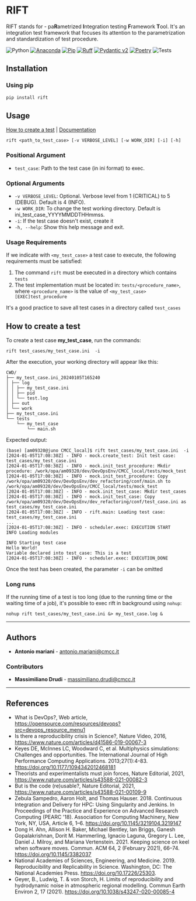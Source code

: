 # RIFT

RIFT stands for - pa**R**ametrized **I**ntegration testing **F**ramework **T**ool.
It's an integration test framework that focuses its attention to the parametrization and standardization of test procedure.


![Python](https://img.shields.io/badge/Python->3.10-blue.svg)
[![Anaconda](https://img.shields.io/badge/conda->22.11.1-green.svg)](https://anaconda.org/)
[![Pip](https://img.shields.io/badge/pip->19.0.3-brown.svg)](https://pypi.org/project/pip/)
[![Ruff](https://img.shields.io/endpoint?url=https://raw.githubusercontent.com/astral-sh/ruff/main/assets/badge/v2.json)](https://github.com/astral-sh/ruff)
[![Pydantic v2](https://img.shields.io/endpoint?url=https://raw.githubusercontent.com/pydantic/pydantic/main/docs/badge/v2.json)](https://docs.pydantic.dev/latest/contributing/#badges)
[![Poetry](https://img.shields.io/endpoint?url=https://python-poetry.org/badge/v0.json)](https://python-poetry.org/)
![Tests](https://img.shields.io/badge/coverage-76%25-green)

## Installation

### Using pip

```bash
pip install rift
```

## Usage

[How to create a test](#how-to-create-a-test) | [Documentation](doc/README_test_case.md)

```shell
rift <path_to_test_case> [-v VERBOSE_LEVEL] [-w WORK_DIR] [-i] [-h]
```
### Positional Argument

* `test_case`: Path to the test case (in ini format) to exec.

### Optional Arguments

* `-v VERBOSE_LEVEL`: Optional. Verbose level from 1 (CRITICAL) to 5 (DEBUG). Default is 4 (INFO).
* `-w WORK_DIR`: To change the test working directory. Default is ini_test_case_YYYYMMDDTHHmmss.
* `-i`: If the test case doesn't exist, create it
* `-h, --help`: Show this help message and exit.


### Usage Requirements

If we indicate with `<my_test_case>` a test case to execute, the following requirements must be satisfied:

1. The command `rift` must be executed in a directory which contains `tests`
2. The test implementation must be located in: `tests/<procedure_name>`, 
    where `<procedure_name>` is the value of `<my_test_case>[EXEC]test_procedure`

It's a good practice to save all test cases in a directory called `test_cases`

## How to create a test

To create a test case **my_test_case**, run the commands:

```shell
rift test_cases/my_test_case.ini  -i
```

After the execution, your working directory will appear like this:

```shell
CWD/
├── my_test_case.ini_20240105T165240
│ ├── log
│ │ ├── my_test_case.ini
│ │ ├── pid
│ │ └── test.log
│ ├── out
│ └── work
├── my_test_case.ini
└── tests
    └── my_test_case
        └── main.sh
```

Expected output:

```shell
(base) [am09320@juno CMCC_local]$ rift test_cases/my_test_case.ini  -i
[2024-01-05T17:08:30Z] - INFO - mock.create_test: Init test case: test_cases/my_test_case.ini
[2024-01-05T17:08:30Z] - INFO - mock.init_test_procedure: Mkdir procedure: /work/opa/am09320/dev/DevOpsEnv/CMCC_local/tests/mock_test
[2024-01-05T17:08:30Z] - INFO - mock.init_test_procedure: Copy /work/opa/am09320/dev/DevOpsEnv/dev_refactoring/conf/main.sh to /work/opa/am09320/dev/DevOpsEnv/CMCC_local/tests/mock_test
[2024-01-05T17:08:30Z] - INFO - mock.init_test_case: Mkdir test_cases
[2024-01-05T17:08:30Z] - INFO - mock.init_test_case: Copy /work/opa/am09320/dev/DevOpsEnv/dev_refactoring/conf/test_case.ini as test_cases/my_test_case.ini
[2024-01-05T17:08:30Z] - INFO - rift.main: Loading test case: test_cases/my_test_case.ini
...
[2024-01-05T17:08:30Z] - INFO - scheduler.exec: EXECUTION START
INFO Loading modules

INFO Starting test case
Hello World!
Variable declared into test_case: This is a test
[2024-01-05T17:08:30Z] - INFO - scheduler.exec: EXECUTION_DONE
```

Once the test has been created, the parameter `-i` can be omitted

### Long runs
If the running time of a test is too long (due to the running time or the waiting time of a job),
it's possible to exec rift in background using `nohup`:

```shell
nohup rift test_cases/my_test_case.ini &> my_test_case.log &
```

---
## Authors

* **Antonio mariani** - antonio.mariani@cmcc.it

### Contributors

- **Massimiliano Drudi** - massimiliano.drudi@cmcc.it

---
## References

- What is DevOps?, Web article, https://opensource.com/resources/devops?src=devops_resource_menu1
- Is there a reproducibility crisis in Science?, Nature Video, 2016, https://www.nature.com/articles/d41586-019-00067-3
- Keyes DE, McInnes LC, Woodward C, et al. Multiphysics simulations: Challenges and opportunities. The International
  Journal of High Performance Computing Applications. 2013;27(1):4-83. https://doi.org/10.1177/1094342012468181
- Theorists and experimentalists must join forces, Nature Editorial,
  2021, https://www.nature.com/articles/s43588-021-00082-3
- But is the code (re)usable?, Nature Editorial, 2021, https://www.nature.com/articles/s43588-021-00109-9
- Zebula Sampedro, Aaron Holt, and Thomas Hauser. 2018. Continuous Integration and Delivery for HPC: Using Singularity
  and Jenkins. In Proceedings of the Practice and Experience on Advanced Research Computing (PEARC '18). Association for
  Computing Machinery, New York, NY, USA, Article 6, 1–6. https://doi.org/10.1145/3219104.3219147
- Dong H. Ahn, Allison H. Baker, Michael Bentley, Ian Briggs, Ganesh Gopalakrishnan, Dorit M. Hammerling, Ignacio
  Laguna, Gregory L. Lee, Daniel J. Milroy, and Mariana Vertenstein. 2021. Keeping science on keel when software moves.
  Commun. ACM 64, 2 (February 2021), 66–74. https://doi.org/10.1145/3382037
- National Academies of Sciences, Engineering, and Medicine. 2019. Reproducibility and Replicability in Science.
  Washington, DC: The National Academies Press. https://doi.org/10.17226/25303.
- Geyer, B., Ludwig, T. & von Storch, H. Limits of reproducibility and hydrodynamic noise in atmospheric regional
  modelling. Commun Earth Environ 2, 17 (2021). https://doi.org/10.1038/s43247-020-00085-4
